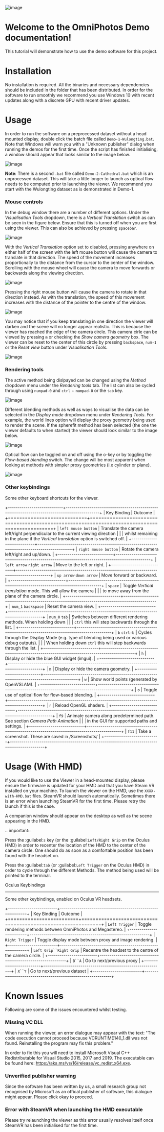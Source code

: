 ![image](representative_image.jpg)

Welcome to the OmniPhotos Demo documentation!
=============================================

This tutorial will demonstrate how to use the demo software for this project.

Installation
============
No installation is required. All the binaries and necessary dependencies should be included in the folder that has been distributed. In order for the software to run smoothly we recommend you use Windows 10 with recent updates along with a discrete GPU with recent driver updates.

Usage
=====
 
In order to run the software on a preprocessed dataset without a head mounted display, double click the batch file called `Demo-1-Wulongting.bat`. Note that Windows will warn you with a "Unknown publisher" dialog when running the demos for the first time. Once the script has finished initialising, a window should appear that looks similar to the image below. 

![image](viewer_image.jpg) 

**Note:** 
There is a second `.bat` file called `Demo-2-Cathedral.bat` which is an unprocessed dataset. This will take a little longer to launch as optical flow needs to be computed prior to launching the viewer. We recommend you start with the Wulongting dataset as is demonstrated in Demo-1.

### Mouse controls


In the debug window there are a number of different options. Under the *Visualisation Tools* dropdown, there is a *Vertical Translation* switch as can be seen in the figure below. Ensure that this is turned off when you are first using the viewer. This can also be achieved by pressing `spacebar`.

![image](free_rotate_toggle.jpg)

With the *Vertical Translation* option set to disabled, pressing anywhere on either half of the screen with the left mouse button will cause the camera to 
translate in that direction. The speed of the movement increases proportionally to the distance from the cursor to the center of the window. Scrolling with the mouse wheel will cause the camera to move forwards or backwards along the viewing direction. 

![image](pan.jpg)

Pressing the right mouse button will cause the camera to rotate in that direction instead. As with the translation, the speed of this movement increases with the distance of the pointer to the centre of the window. 

![image](rotate.jpg)

You may notice that if you keep translating in one direction the viewer will darken and the scene will no longer appear realistic. This is because the viewer has reached the edge of the camera circle. This camera cirle can be viewed by pressing `m` or checking the *Show camera geometry* box. The viewer can be reset to the center of this circle by pressing `backspace`, `num-1` or the *Reset view* button under *Visualisation Tools*.

![image](camera_geometry_toggle.jpg)

### Rendering tools

The active method being dislpayed can be changed using the *Method* dropdown menu under the *Rendering tools* tab. The list can also be cycled through using `numpad-0` and `ctrl` + `numpad-0` or the `tab` key.

![image](change_method.jpg)

Different blending methods as well as ways to visualise the data can be selected in the *Display mode* dropdown menu under *Rendering Tools*. For example, the world lines option will display the proxy geometry being used to render the scene. If the spherefit method has been selected (the one the viewer defaults to when started) the viewer should look similar to the image below. 

![image](change_display_mode.jpg)

Optical flow can be toggled on and off using the o-key or by toggling the *Flow-based blending* switch. The change will be most apparent when looking at methods with simpler proxy geometries (i.e cylinder or plane).

![image](toggle_flow.jpg) 

### Other keybindings

Some other keyboard shortcuts for the viewer.

+----------------------------+-----------------------------------------------------------------------------------------------+
|         Key Binding        |                                            Outcome                                            |
+============================+===============================================================================================+
| `left mouse button`        | Translate the camera left/right perpendicular to the current viewing direction                |
|                            | whilst remaining in the plane if the *Vertical translation* option is switched off.           |
+----------------------------+-----------------------------------------------------------------------------------------------+
| `right mouse button`       | Rotate the camera left/right and up/down.                                                     |
+----------------------------+-----------------------------------------------------------------------------------------------+
| `left arrow` `right arrow` | Move to the left or right.                                                                    |
+----------------------------+-----------------------------------------------------------------------------------------------+
| `up arrow` `down arrow`    | Move forward or backward.                                                                     |
+----------------------------+-----------------------------------------------------------------------------------------------+
| `space`                    | Toggle *Vertical translation* mode. This will allow the camera                                |
|                            | to move away from the plane of the camera circle.                                             |
+----------------------------+-----------------------------------------------------------------------------------------------+
| `num_1` `backspace`        | Reset the camera view.                                                                        |
+----------------------------+-----------------------------------------------------------------------------------------------+
| `num_0` `tab`              | Switches between different rendering methods. When holding down                               |
|                            | `ctrl` this will step backwards through the list.                                             |
+----------------------------+-----------------------------------------------------------------------------------------------+
| `b` `ctrl-b`               | Cycles through the Display Mode (e.g. type of blending being used or various debug outputs).  |
|                            | When holding down `ctrl` this will step backwards through the list.                           |
+----------------------------+-----------------------------------------------------------------------------------------------+
| `h`                        | Display or hide the blue GUI widget (imgui).                                                  |
+----------------------------+-----------------------------------------------------------------------------------------------+
| `m`                        | Display or hide the camera geometry.                                                          |
+----------------------------+-----------------------------------------------------------------------------------------------+
| `w`                        | Show world points (generated by OpenVSLAM).                                                   |
+----------------------------+-----------------------------------------------------------------------------------------------+
| `o`                        | Toggle use of optical flow for flow-based blending.                                           |
+----------------------------+-----------------------------------------------------------------------------------------------+
| `r`                        | Reload OpenGL shaders.                                                                        |
+----------------------------+-----------------------------------------------------------------------------------------------+
| `f9`                       | Animate camera along predetermined path. See section *Camera Path Animation*                  |
|                            | in the GUI for supported paths and settings.                                                  |
+----------------------------+-----------------------------------------------------------------------------------------------+
| `f11`                      | Take a screenshot. These are saved in /Screenshots/                                           |
+----------------------------+-----------------------------------------------------------------------------------------------+

Usage (With HMD)
================

If you would like to use the Viewer in a head-mounted display, please ensure the firmware is updated for your HMD and that you have Steam VR installed on your machine. To launch the viewer on the HMD, use the `XXXX-with-HMD.bat` files. SteamVR should launch automatically. Sometimes there is an error when launching SteamVR for the first time. Please retry the launch if this is the case. 

A companion window should appear on the desktop as well as the scene appearing in the HMD. 

.. important::
   
   Press the :guilabel:`s` key (or the :guilabel:`Left/Right Grip` on the Oculus HMD) in order to recenter the location of the HMD to the center of the camera circle. One should do as soon as a comfortable position has been found with the headset on. 

Press the :guilabel:`tab` (or :guilabel:`Left Trigger` on the Oculus HMD) in order to cycle through the different Methods. The method being used will be printed to the terminal. 

Oculus Keybindings
******************

Some other keybindings, enabled on Oculus VR headsets. 

+-------------------------+-------------------------------------------------------------+
|       Key Binding       |                           Outcome                           |
+=========================+=============================================================+
| `Left Trigger`          | Toggle rendering methods between OmniPhotos and Megastereo. |
+-------------------------+-------------------------------------------------------------+
| `Right Trigger`         | Toggle display mode between proxy and image rendering.      |
+-------------------------+-------------------------------------------------------------+
| `Left Grip``Right Grip` | Recentre the headset to the centre of the camera circle.    |
+-------------------------+-------------------------------------------------------------+
| `B``A`                  | Go to next/previous proxy                                   |
+-------------------------+-------------------------------------------------------------+
| `X``Y`                  | Go to next/previous dataset                                 |
+-------------------------+-------------------------------------------------------------+


Known Issues
============
Following are some of the issues encountered whilst testing.

### Missing VC DLL

When running the viewer, an error dialogue may appear with the text: "The code execution cannot proceed because VCRUNTIME140_1.dll was not found. Reinstalling the program may fix this problem."

In order to fix this you will need to install Microsoft Visual C++ Redistributable for Visual Studio 2015, 2017 and 2019. The executable can be found here: https://aka.ms/vs/16/release/vc_redist.x64.exe. 

### Unverified publisher warning

Since the software has been written by us, a small research group not recognised by Microsoft as an offical publisher of software, this dialogue might appear. Please click okay to proceed.

### Error with SteamVR when launching the HMD executable

Please try relaunching the viewer as this error usually resolves itself once SteamVR has been initialised for the first time.
